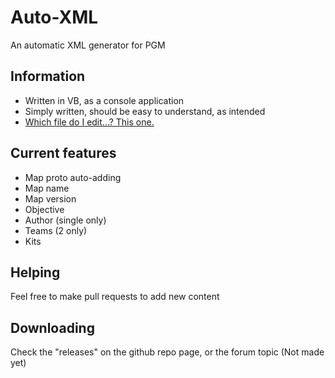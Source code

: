 Auto-XML
========

An automatic XML generator for PGM

## Information

* Written in VB, as a console application
* Simply written, should be easy to understand, as intended
* [Which file do I edit...? This one.](https://github.com/sillybillypiggy/Auto-XML/blob/master/Auto-XML/Module1.vb)

## Current features

* Map proto auto-adding
* Map name
* Map version
* Objective
* Author (single only)
* Teams (2 only)
* Kits

## Helping

Feel free to make pull requests to add new content

## Downloading

Check the "releases" on the github repo page, or the forum topic (Not made yet)
